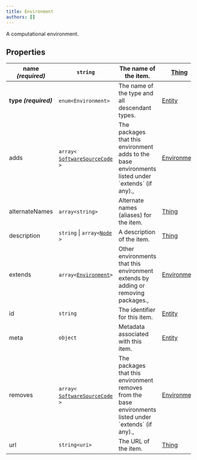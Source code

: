 ```yaml
---
title: Environment
authors: []
---
```


A computational environment.

## Properties

| **name _(required)_** | `string`                                                       | The name of the item.                                                                                     | [Thing](./Thing.html)             |
| --------------------- | -------------------------------------------------------------- | --------------------------------------------------------------------------------------------------------- | --------------------------------- |
| **type _(required)_** | `enum<`​`Environment`​`>`                                      | The name of the type and all descendant types.                                                            | [Entity](./Entity.html)           |
| adds                  | `array<`​[`SoftwareSourceCode`](./SoftwareSourceCode.html)​`>` | The packages that this environment adds to the base environments listed under \`extends\` (if any).,      | [Environment](./Environment.html) |
| alternateNames        | `array<`​`string`​`>`                                          | Alternate names (aliases) for the item.                                                                   | [Thing](./Thing.html)             |
| description           | `string` \| `array<`​[`Node`](./Node.html)​`>`                 | A description of the item.                                                                                | [Thing](./Thing.html)             |
| extends               | `array<`​[`Environment`](./Environment.html)​`>`               | Other environments that this environment extends by adding or removing packages.,                         | [Environment](./Environment.html) |
| id                    | `string`                                                       | The identifier for this item.                                                                             | [Entity](./Entity.html)           |
| meta                  | `object`                                                       | Metadata associated with this item.                                                                       | [Entity](./Entity.html)           |
| removes               | `array<`​[`SoftwareSourceCode`](./SoftwareSourceCode.html)​`>` | The packages that this environment removes from the base environments listed under \`extends\` (if any)., | [Environment](./Environment.html) |
| url                   | `string<uri>`                                                  | The URL of the item.                                                                                      | [Thing](./Thing.html)             |
